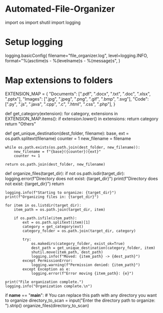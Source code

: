 # Automated-File-Organizer
import os
import shutil
import logging

# Setup logging
logging.basicConfig(
    filename="file_organizer.log",
    level=logging.INFO,
    format="%(asctime)s - %(levelname)s - %(message)s",
)

# Map extensions to folders
EXTENSION_MAP = {
    "Documents": [".pdf", ".docx", ".txt", ".doc", ".xlsx", ".pptx"],
    "Images": [".jpg", ".jpeg", ".png", ".gif", ".bmp", ".svg"],
    "Code": [".py", ".js", ".java", ".cpp", ".c", ".html", ".css", ".php"],
}


def get_category(extension):
    for category, extensions in EXTENSION_MAP.items():
        if extension.lower() in extensions:
            return category
    return "Others"


def get_unique_destination(dest_folder, filename):
    base, ext = os.path.splitext(filename)
    counter = 1
    new_filename = filename

    while os.path.exists(os.path.join(dest_folder, new_filename)):
        new_filename = f"{base}({counter}){ext}"
        counter += 1

    return os.path.join(dest_folder, new_filename)


def organize_files(target_dir):
    if not os.path.isdir(target_dir):
        logging.error(f"Directory does not exist: {target_dir}")
        print(f"Directory does not exist: {target_dir}")
        return

    logging.info(f"Starting to organize: {target_dir}")
    print(f"Organizing files in: {target_dir}")

    for item in os.listdir(target_dir):
        item_path = os.path.join(target_dir, item)

        if os.path.isfile(item_path):
            ext = os.path.splitext(item)[1]
            category = get_category(ext)
            category_folder = os.path.join(target_dir, category)

            try:
                os.makedirs(category_folder, exist_ok=True)
                dest_path = get_unique_destination(category_folder, item)
                shutil.move(item_path, dest_path)
                logging.info(f"Moved: {item_path} -> {dest_path}")
            except PermissionError:
                logging.warning(f"Permission denied: {item_path}")
            except Exception as e:
                logging.error(f"Error moving {item_path}: {e}")

    print("File organization complete.")
    logging.info("Organization complete.\n")


if __name__ == "__main__":
    # You can replace this path with any directory you want to organize
    directory_to_scan = input("Enter the directory path to organize: ").strip()
    organize_files(directory_to_scan)


